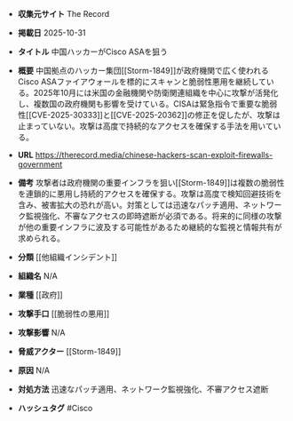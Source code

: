 - **収集元サイト**
The Record

- **掲載日**
2025-10-31

- **タイトル**
中国ハッカーがCisco ASAを狙う

- **概要**
中国拠点のハッカー集団[[Storm-1849]]が政府機関で広く使われるCisco ASAファイアウォールを標的にスキャンと脆弱性悪用を継続している。2025年10月には米国の金融機関や防衛関連組織を中心に攻撃が活発化し、複数国の政府機関も影響を受けている。CISAは緊急指令で重要な脆弱性[[CVE-2025-30333]]と[[CVE-2025-20362]]の修正を促したが、攻撃は止まっていない。攻撃は高度で持続的なアクセスを確保する手法を用いている。

- **URL**
https://therecord.media/chinese-hackers-scan-exploit-firewalls-government

- **備考**
攻撃者は政府機関の重要インフラを狙い[[Storm-1849]]は複数の脆弱性を連鎖的に悪用し持続的アクセスを確保する。攻撃は高度で検知回避技術を含み、被害拡大の恐れが高い。対策としては迅速なパッチ適用、ネットワーク監視強化、不審なアクセスの即時遮断が必須である。将来的に同様の攻撃が他の重要インフラに波及する可能性があるため継続的な監視と情報共有が求められる。

- **分類**
[[他組織インシデント]]

- **組織名**
N/A

- **業種**
[[政府]]

- **攻撃手口**
[[脆弱性の悪用]]

- **攻撃影響**
N/A

- **脅威アクター**
[[Storm-1849]]

- **原因**
N/A

- **対処方法**
迅速なパッチ適用、ネットワーク監視強化、不審アクセス遮断

- **ハッシュタグ**
#Cisco
